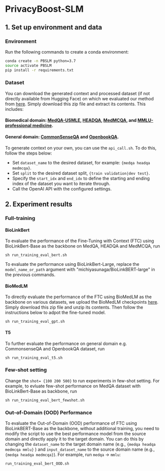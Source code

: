# PrivacyBoost-SLM

## 1. Set up environment and data

### Environment
Run the following commands to create a conda environment:
```bash
conda create -n PBSLM python=3.7
source activate PBSLM
pip install -r requirements.txt
```

### Dataset

You can download the generated context and processed dataset (if not directly available from Hugging Face) on which we evaluated our method from [here](https://drive.google.com/file/d/1VOEnypF52oTTEi_cV9ch4ooKovhiJqen/view?usp=sharing). Simply download this zip file and extract its contents.
This includes:
#### Biomedical domain: [MedQA-USMLE](https://github.com/jind11/MedQA), [HEADQA](https://github.com/aghie/head-qa), [MedMCQA](https://medmcqa.github.io/), and [MMLU-professional medicine](https://github.com/hendrycks/test).
#### General domain: [CommonSenseQA](https://www.tau-nlp.sites.tau.ac.il/commonsenseqa) and [OpenbookQA](https://allenai.org/data/open-book-qa).

To generate context on your own, you can use the `api_call.sh`. To do this, follow the steps below:
- Set `dataset_name` to the desired dataset, for example: `{medqa headqa medmcqa}`.
- Set `split` to the desired dataset split, `{train validation|dev test}`.
- Specify the `start_idx` and `end_idx` to define the starting and ending index of the dataset you want to iterate through.
- Call the OpenAI API with the configured settings.

## 2. Experiment results

###  Full-training 

#### BioLinkBert
To evaluate the performance of the Fine-Tuning with Context (FTC) using BioLinkBert-Base as the backbone on MedQA, HEADQA and MedMCQA, run
```
sh run_training_eval_bert.sh 
```

To evaluate the performance using BioLinkBert-Large, replace the `model_name_or_path` argument with "michiyasunaga/BioLinkBERT-large" in the previous commands.

#### BioMedLM
To directly evaluate the performance of the FTC using BioMedLM as the backbone on various datasets, we upload the BioMedLM checkpoints [here](https://drive.google.com/file/d/1gB-V6D_3xaRaYDkUrdUhJE8j6RQjNHou/view?usp=sharing). Simply download this zip file and unzip its contents. Then follow the instructions below to adpot the fine-tuned model.
```
sh run_training_eval_gpt.sh 
```

#### T5
To further evaluate the performance on general domain e.g. CommonsenseQA and OpenbookQA dataset, run

```
sh run_training_eval_t5.sh 
```


###  Few-shot setting

Change the `shot= {100 200 500}` to run experiments in few-shot setting. For example, to evluate few-shot performance on MedQA dataset with BioLinkBert-Base as backbone, run
```
sh run_training_eval_bert_fewshot.sh 
```

###  Out-of-Domain (OOD) Performance
To evaluate the Out-of-Domain (OOD) performance of FTC using BioLinkBERT-Base as the backbone, without additional training, you need to modify the script to use the best performance model from the source domain and directly apply it to the target domain. You can do this by changing the `dataset_name`  to the target domain name (e.g.,  `{medqa headqa medmcqa mmlu}` ) and `input_dataset_name` to the source domain name (e.g., `{medqa headqa medmcqa}`). For example, run `medqa` -> `mmlu`:

```
run_training_eval_bert_OOD.sh
```







